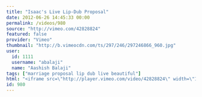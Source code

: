 ```yaml
---
title: "Isaac's Live Lip-Dub Proposal"
date: 2012-06-26 14:45:33 00:00
permalink: /videos/980
source: "http://vimeo.com/42828824"
featured: false
provider: "Vimeo"
thumbnail: "http://b.vimeocdn.com/ts/297/246/297246866_960.jpg"
user:
  id: 1111
  username: "abalaji"
  name: "Aashish Balaji"
tags: ["marriage proposal lip dub live beautiful"]
html: "<iframe src=\"http://player.vimeo.com/video/42828824\" width=\"1280\" height=\"720\" frameborder=\"0\" webkitAllowFullScreen mozallowfullscreen allowFullScreen></iframe>"
id: 980
---
```


